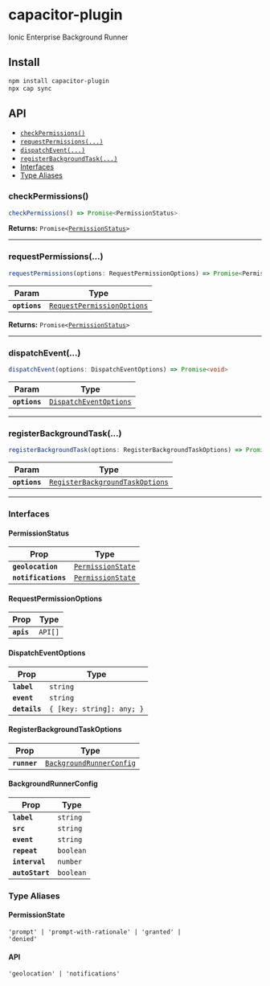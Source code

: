 # capacitor-plugin

Ionic Enterprise Background Runner

## Install

```bash
npm install capacitor-plugin
npx cap sync
```

## API

<docgen-index>

* [`checkPermissions()`](#checkpermissions)
* [`requestPermissions(...)`](#requestpermissions)
* [`dispatchEvent(...)`](#dispatchevent)
* [`registerBackgroundTask(...)`](#registerbackgroundtask)
* [Interfaces](#interfaces)
* [Type Aliases](#type-aliases)

</docgen-index>

<docgen-api>
<!--Update the source file JSDoc comments and rerun docgen to update the docs below-->

### checkPermissions()

```typescript
checkPermissions() => Promise<PermissionStatus>
```

**Returns:** <code>Promise&lt;<a href="#permissionstatus">PermissionStatus</a>&gt;</code>

--------------------


### requestPermissions(...)

```typescript
requestPermissions(options: RequestPermissionOptions) => Promise<PermissionStatus>
```

| Param         | Type                                                                          |
| ------------- | ----------------------------------------------------------------------------- |
| **`options`** | <code><a href="#requestpermissionoptions">RequestPermissionOptions</a></code> |

**Returns:** <code>Promise&lt;<a href="#permissionstatus">PermissionStatus</a>&gt;</code>

--------------------


### dispatchEvent(...)

```typescript
dispatchEvent(options: DispatchEventOptions) => Promise<void>
```

| Param         | Type                                                                  |
| ------------- | --------------------------------------------------------------------- |
| **`options`** | <code><a href="#dispatcheventoptions">DispatchEventOptions</a></code> |

--------------------


### registerBackgroundTask(...)

```typescript
registerBackgroundTask(options: RegisterBackgroundTaskOptions) => Promise<void>
```

| Param         | Type                                                                                    |
| ------------- | --------------------------------------------------------------------------------------- |
| **`options`** | <code><a href="#registerbackgroundtaskoptions">RegisterBackgroundTaskOptions</a></code> |

--------------------


### Interfaces


#### PermissionStatus

| Prop                | Type                                                        |
| ------------------- | ----------------------------------------------------------- |
| **`geolocation`**   | <code><a href="#permissionstate">PermissionState</a></code> |
| **`notifications`** | <code><a href="#permissionstate">PermissionState</a></code> |


#### RequestPermissionOptions

| Prop       | Type               |
| ---------- | ------------------ |
| **`apis`** | <code>API[]</code> |


#### DispatchEventOptions

| Prop          | Type                                 |
| ------------- | ------------------------------------ |
| **`label`**   | <code>string</code>                  |
| **`event`**   | <code>string</code>                  |
| **`details`** | <code>{ [key: string]: any; }</code> |


#### RegisterBackgroundTaskOptions

| Prop         | Type                                                                      |
| ------------ | ------------------------------------------------------------------------- |
| **`runner`** | <code><a href="#backgroundrunnerconfig">BackgroundRunnerConfig</a></code> |


#### BackgroundRunnerConfig

| Prop            | Type                 |
| --------------- | -------------------- |
| **`label`**     | <code>string</code>  |
| **`src`**       | <code>string</code>  |
| **`event`**     | <code>string</code>  |
| **`repeat`**    | <code>boolean</code> |
| **`interval`**  | <code>number</code>  |
| **`autoStart`** | <code>boolean</code> |


### Type Aliases


#### PermissionState

<code>'prompt' | 'prompt-with-rationale' | 'granted' | 'denied'</code>


#### API

<code>'geolocation' | 'notifications'</code>

</docgen-api>
